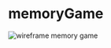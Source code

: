 # memoryGame
![wireframe memory game](https://github.com/Katriceb/memoryGame/assets/146128660/3e5f96dc-ea1e-4a0e-a588-839ad81340c4)
